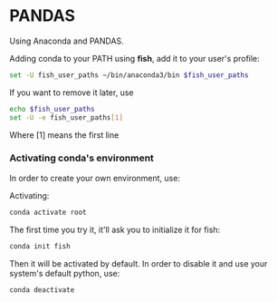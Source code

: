 # PANDAS
Using Anaconda and PANDAS.  

Adding conda to your PATH using **fish**, add it to your user's profile:
```bash
set -U fish_user_paths ~/bin/anaconda3/bin $fish_user_paths
```

If you want to remove it later, use
```bash
echo $fish_user_paths
set -U -e fish_user_paths[1]
```
Where [1] means the first line  


### Activating conda's environment
In order to create your own environment, use:

Activating:
```bash
conda activate root
```
The first time you try it, it'll ask you to initialize it for fish:
```bash
conda init fish
```

Then it will be activated by default. In order to disable it and use your system's default python, use:
```bash
conda deactivate
```
